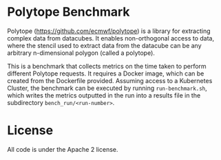 # Polytope Benchmark


Polytope (https://github.com/ecmwf/polytope) is a library for extracting complex data from datacubes. It enables non-orthogonal access to data, where the stencil used to extract data from the datacube can be any arbitrary n-dimensional polygon (called a polytope). 

This is a benchmark that collects metrics on the time taken to perform different Polytope requests. It requires a Docker image, which can be created from the Dockerfile provided. Assuming access to a Kubernetes Cluster, the benchmark can be executed by running `run-benchmark.sh`, which writes the metrics outputted in the run into a results file in the subdirectory `bench_run/<run-number>`.

# License

All code is under the Apache 2 license.

